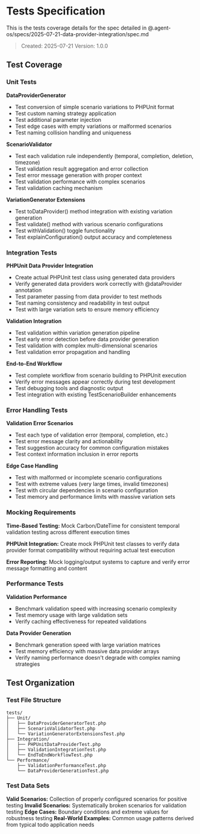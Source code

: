 # Tests Specification

This is the tests coverage details for the spec detailed in @.agent-os/specs/2025-07-21-data-provider-integration/spec.md

> Created: 2025-07-21
> Version: 1.0.0

## Test Coverage

### Unit Tests

**DataProviderGenerator**
- Test conversion of simple scenario variations to PHPUnit format
- Test custom naming strategy application
- Test additional parameter injection
- Test edge cases with empty variations or malformed scenarios
- Test naming collision handling and uniqueness

**ScenarioValidator**
- Test each validation rule independently (temporal, completion, deletion, timezone)
- Test validation result aggregation and error collection
- Test error message generation with proper context
- Test validation performance with complex scenarios
- Test validation caching mechanism

**VariationGenerator Extensions**
- Test toDataProvider() method integration with existing variation generation
- Test validate() method with various scenario configurations
- Test withValidation() toggle functionality
- Test explainConfiguration() output accuracy and completeness

### Integration Tests

**PHPUnit Data Provider Integration**
- Create actual PHPUnit test class using generated data providers
- Verify generated data providers work correctly with @dataProvider annotation
- Test parameter passing from data provider to test methods
- Test naming consistency and readability in test output
- Test with large variation sets to ensure memory efficiency

**Validation Integration**
- Test validation within variation generation pipeline
- Test early error detection before data provider generation
- Test validation with complex multi-dimensional scenarios
- Test validation error propagation and handling

**End-to-End Workflow**
- Test complete workflow from scenario building to PHPUnit execution
- Verify error messages appear correctly during test development
- Test debugging tools and diagnostic output
- Test integration with existing TestScenarioBuilder enhancements

### Error Handling Tests

**Validation Error Scenarios**
- Test each type of validation error (temporal, completion, etc.)
- Test error message clarity and actionability
- Test suggestion accuracy for common configuration mistakes
- Test context information inclusion in error reports

**Edge Case Handling**
- Test with malformed or incomplete scenario configurations
- Test with extreme values (very large times, invalid timezones)
- Test with circular dependencies in scenario configuration
- Test memory and performance limits with massive variation sets

### Mocking Requirements

**Time-Based Testing:** Mock Carbon/DateTime for consistent temporal validation testing across different execution times

**PHPUnit Integration:** Create mock PHPUnit test classes to verify data provider format compatibility without requiring actual test execution

**Error Reporting:** Mock logging/output systems to capture and verify error message formatting and content

### Performance Tests

**Validation Performance**
- Benchmark validation speed with increasing scenario complexity
- Test memory usage with large validation sets
- Verify caching effectiveness for repeated validations

**Data Provider Generation**
- Benchmark generation speed with large variation matrices
- Test memory efficiency with massive data provider arrays
- Verify naming performance doesn't degrade with complex naming strategies

## Test Organization

### Test File Structure
```
tests/
├── Unit/
│   ├── DataProviderGeneratorTest.php
│   ├── ScenarioValidatorTest.php
│   └── VariationGeneratorExtensionsTest.php
├── Integration/
│   ├── PHPUnitDataProviderTest.php
│   ├── ValidationIntegrationTest.php
│   └── EndToEndWorkflowTest.php
└── Performance/
    ├── ValidationPerformanceTest.php
    └── DataProviderGenerationTest.php
```

### Test Data Sets

**Valid Scenarios:** Collection of properly configured scenarios for positive testing
**Invalid Scenarios:** Systematically broken scenarios for validation testing
**Edge Cases:** Boundary conditions and extreme values for robustness testing
**Real-World Examples:** Common usage patterns derived from typical todo application needs